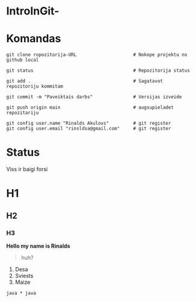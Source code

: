 # IntroInGit-



# Komandas
```
git clone ropozitorija-URL                     # Nokope projektu no github local

git status                                     # Repozitorija status 

git add .                                      # Sagatavot repozitoriju kommitam

git commit -m "Paveiktais darbs"               # Versijas izveide

git push origin main                           # augsupieladet repozitariju

git config user.name "Rinalds Akulovs"         # git register
git config user.email "rinsldsa@gmail.com"     # git register

```

# Status 
Viss ir baigi forsi
# H1
## H2
### H3

**Hello my name is Rinalds**

> huh?

1. Desa
2. Sviests
3. Maize

`java * java`